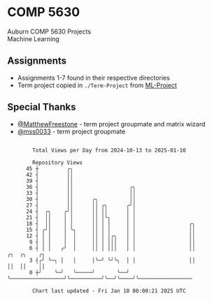 # COMP 5630
Auburn COMP 5630 Projects  
Machine Learning

## Assignments
- Assignments 1-7 found in their respective directories
- Term project copied in `./Term-Project` from [ML-Project](https://github.com/wumphlett/ML-Project)

## Special Thanks
- [@MatthewFreestone](https://github.com/MatthewFreestone) - term project groupmate and matrix wizard
- [@mss0033](https://github.com/mss0033) - term project groupmate

```

        Total Views per Day from 2024-10-13 to 2025-01-10

        Repository Views
      45 ┼         ╭╮
      42 ┤         ││
      39 ┤         ││
      36 ┤         ││                  ╭╮
      33 ┤         ││                  ││
      30 ┤         ││      ╭╮          ││
      27 ┤         ││      ││ ╭╮      ╭╯│
      24 ┤  ╭╮    ╭╯│      ││ ││      │ │
      21 ┤  ││    │ │      ││ │╰╮     │ │
      18 ┤  ││    │ │      ││ │ │     │ │                 ╭╮
      15 ┤ ╭╯│    │ ╰╮     ││ │ │     │ │                 ││
      12 ┤ │ │    │  │     ││ │ │╭╮   │ │                 ││
       9 ┤ │ │    │  │     ││ │ │││   │ │                 ││
       6 ┤ │ │   ╭╯  │     ││ │ │││   │ │                 ││          ╭╮  ╭╮    ╭╮
       3 ┤╭╯ ╰─╮ │   │     │╰─╯ ╰╯╰╮  │ │                 ││          ││  ││    ││
       0 ┼╯    ╰─╯   ╰─────╯       ╰──╯ ╰─────────────────╯╰──────────╯╰──╯╰────╯╰─────────────────

        Chart last updated - Fri Jan 10 00:00:21 2025 UTC
        
```
